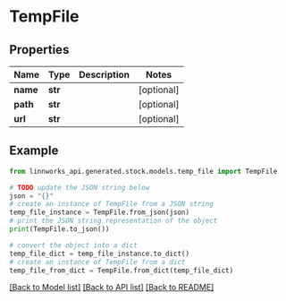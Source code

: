# TempFile


## Properties

Name | Type | Description | Notes
------------ | ------------- | ------------- | -------------
**name** | **str** |  | [optional] 
**path** | **str** |  | [optional] 
**url** | **str** |  | [optional] 

## Example

```python
from linnworks_api.generated.stock.models.temp_file import TempFile

# TODO update the JSON string below
json = "{}"
# create an instance of TempFile from a JSON string
temp_file_instance = TempFile.from_json(json)
# print the JSON string representation of the object
print(TempFile.to_json())

# convert the object into a dict
temp_file_dict = temp_file_instance.to_dict()
# create an instance of TempFile from a dict
temp_file_from_dict = TempFile.from_dict(temp_file_dict)
```
[[Back to Model list]](../README.md#documentation-for-models) [[Back to API list]](../README.md#documentation-for-api-endpoints) [[Back to README]](../README.md)



